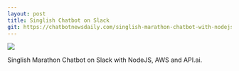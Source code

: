 ```yaml
---
layout: post
title: Singlish Chatbot on Slack
git: https://chatbotnewsdaily.com/singlish-marathon-chatbot-with-nodejs-aws-and-api-ai-4754897c8d94
---
```


[<img src="https://cdn-images-1.medium.com/max/800/1*lKw8E70d4LlzORdCR3fRAQ.gif">](https://chatbotnewsdaily.com/singlish-marathon-chatbot-with-nodejs-aws-and-api-ai-4754897c8d94)

Singlish Marathon Chatbot on Slack with NodeJS, AWS and API.ai.